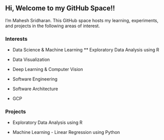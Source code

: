 ## Hi, Welcome to my GitHub Space!!

I’m Mahesh Sridharan. This GitHub space hosts my learning, experiments,
and projects in the following areas of interest.

### Interests

-   Data Science & Machine Learning \*\* Exploratory Data Analysis using
    R

-   Data Visualization

-   Deep Learning & Computer Vision

-   Software Engineering

-   Software Architecture

-   GCP

### Projects

-   Exploratory Data Analysis using R

-   Machine Learning - Linear Regression using Python
